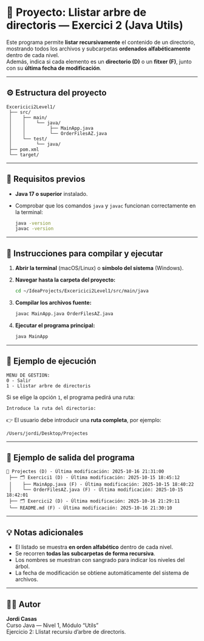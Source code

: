 # 🧾 Proyecto: Llistar arbre de directoris — Exercici 2 (Java Utils)

Este programa permite **listar recursivamente** el contenido de un directorio, mostrando todos los archivos y subcarpetas **ordenados alfabéticamente** dentro de cada nivel.  
Además, indica si cada elemento es un **directorio (D)** o un **fitxer (F)**, junto con su **última fecha de modificación**.

---

## ⚙️ Estructura del proyecto

```
Excericici2Level1/
 ├── src/
 │    ├── main/
 │    │    └── java/
 │    │         ├── MainApp.java
 │    │         └── OrderFilesAZ.java
 │    └── test/
 │         └── java/
 ├── pom.xml
 └── target/
```

---

## 🧭 Requisitos previos

- **Java 17 o superior** instalado.  
- Comprobar que los comandos `java` y `javac` funcionan correctamente en la terminal:

  ```bash
  java -version
  javac -version
  ```

---

## 🏁 Instrucciones para compilar y ejecutar

1. **Abrir la terminal** (macOS/Linux) o **símbolo del sistema** (Windows).

2. **Navegar hasta la carpeta del proyecto:**

   ```bash
   cd ~/IdeaProjects/Excericici2Level1/src/main/java
   ```

3. **Compilar los archivos fuente:**

   ```bash
   javac MainApp.java OrderFilesAZ.java
   ```

4. **Ejecutar el programa principal:**

   ```bash
   java MainApp
   ```

---

## 🧩 Ejemplo de ejecución

```
MENU DE GESTION:
0 - Salir
1 - Llistar arbre de directoris
```

Si se elige la opción `1`, el programa pedirá una ruta:

```
Introduce la ruta del directorio:
```

👉 El usuario debe introducir una **ruta completa**, por ejemplo:

```
/Users/jordi/Desktop/Projectes
```

---

## 📄 Ejemplo de salida del programa

```
📁 Projectes (D) - Última modificación: 2025-10-16 21:31:00
 ├── 🗂️ Exercici1 (D) - Última modificación: 2025-10-15 18:45:12
 │    ├── MainApp.java (F) - Última modificación: 2025-10-15 18:40:22
 │    └── OrderFilesAZ.java (F) - Última modificación: 2025-10-15 18:42:01
 ├── 🗂️ Exercici2 (D) - Última modificación: 2025-10-16 21:29:11
 └── README.md (F) - Última modificación: 2025-10-16 21:30:10
```

---

## 💡 Notas adicionales

- El listado se muestra **en orden alfabético** dentro de cada nivel.  
- Se recorren **todas las subcarpetas de forma recursiva**.  
- Los nombres se muestran con sangrado para indicar los niveles del árbol.  
- La fecha de modificación se obtiene automáticamente del sistema de archivos.

---

## 👨‍💻 Autor

**Jordi Casas**  
Curso Java — Nivel 1, Módulo “Utils”  
Ejercicio 2: Llistat recursiu d’arbre de directoris.
